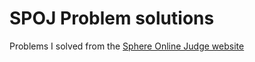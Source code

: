# SPOJ Problem solutions

Problems I solved from the [Sphere Online Judge website](http://www.spoj.pl)
